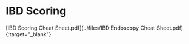 # IBD Scoring

[IBD Scoring Cheat Sheet.pdf](../files/IBD Endoscopy Cheat Sheet.pdf){:target="_blank"}
